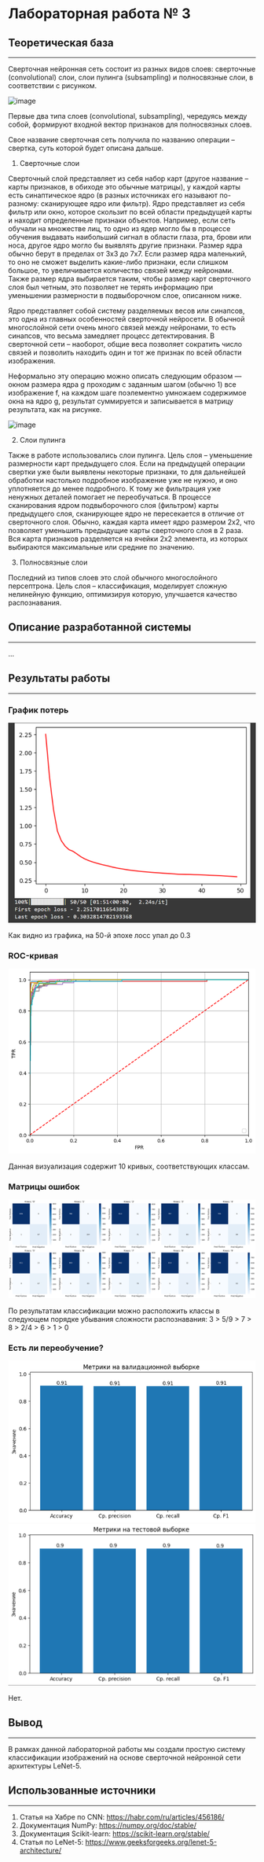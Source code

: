 # Лабораторная работа № 3

## Теоретическая база
***

Сверточная нейронная сеть состоит из разных видов слоев: сверточные (convolutional) слои, слои пулинга (subsampling) и полносвязные слои, в соответствии с рисунком.

![image](https://github.com/user-attachments/assets/7899c043-9afc-4a19-8732-a1fb9db604a0)

Первые два типа слоев (convolutional, subsampling), чередуясь между собой, формируют входной вектор признаков для полносвязных слоев.

Свое название сверточная сеть получила по названию операции – свертка, суть которой будет описана дальше.

1. Сверточные слои

Сверточный слой представляет из себя набор карт (другое название – карты признаков, в обиходе это обычные матрицы), у каждой карты есть синаптическое ядро (в разных источниках его называют по-разному: сканирующее ядро или фильтр).
Ядро представляет из себя фильтр или окно, которое скользит по всей области предыдущей карты и находит определенные признаки объектов. Например, если сеть обучали на множестве лиц, то одно из ядер могло бы в процессе обучения выдавать наибольший сигнал в области глаза, рта, брови или носа, другое ядро могло бы выявлять другие признаки. Размер ядра обычно берут в пределах от 3х3 до 7х7. Если размер ядра маленький, то оно не сможет выделить какие-либо признаки, если слишком большое, то увеличивается количество связей между нейронами. Также размер ядра выбирается таким, чтобы размер карт сверточного слоя был четным, это позволяет не терять информацию при уменьшении размерности в подвыборочном слое, описанном ниже.

Ядро представляет собой систему разделяемых весов или синапсов, это одна из главных особенностей сверточной нейросети. В обычной многослойной сети очень много связей между нейронами, то есть синапсов, что весьма замедляет процесс детектирования. В сверточной сети – наоборот, общие веса позволяет сократить число связей и позволить находить один и тот же признак по всей области изображения.

Неформально эту операцию можно описать следующим образом — окном размера ядра g проходим с заданным шагом (обычно 1) все изображение f, на каждом шаге поэлементно умножаем содержимое окна на ядро g, результат суммируется и записывается в матрицу результата, как на рисунке.

![image](https://github.com/user-attachments/assets/9a208c76-acc4-4f51-afb3-91bd51015aaf)

2. Слои пулинга

Также в работе использовались слои пулинга. Цель слоя – уменьшение размерности карт предыдущего слоя. Если на предыдущей операции свертки уже были выявлены некоторые признаки, то для дальнейшей обработки настолько подробное изображение уже не нужно, и оно уплотняется до менее подробного. К тому же фильтрация уже ненужных деталей помогает не переобучаться.
В процессе сканирования ядром подвыборочного слоя (фильтром) карты предыдущего слоя, сканирующее ядро не пересекается в отличие от сверточного слоя. Обычно, каждая карта имеет ядро размером 2x2, что позволяет уменьшить предыдущие карты сверточного слоя в 2 раза. Вся карта признаков разделяется на ячейки 2х2 элемента, из которых выбираются максимальные или средние по значению.

3. Полносвязные слои

Последний из типов слоев это слой обычного многослойного персептрона. Цель слоя – классификация, моделирует сложную нелинейную функцию, оптимизируя которую, улучшается качество распознавания.

## Описание разработанной системы
***

...

## Результаты работы
***
### График потерь

![loss.png](./images/loss.png)

Как видно из графика, на 50-й эпохе лосс упал до 0.3

### ROC-кривая

![ROC.png](./images/ROC.png)

Данная визуализация содержит 10 кривых, соответствующих классам.

### Матрицы ошибок

![matrix.png](./images/matrix.png)

По результатам классификации можно расположить классы в следующем порядке убывания сложности распознавания:
3 > 5/9 > 7 > 8 > 2/4 > 6 > 1 > 0

### Есть ли переобучение?

![metrics1.png](./images/metrics1.png)
![metrics2.png](./images/metrics2.png)

Нет.

## Вывод
***
В рамках данной лабораторной работы мы создали простую систему классификации изображений на основе сверточной нейронной сети архитектуры LeNet-5.

## Использованные источники
***
1. Статья на Хабре по CNN: https://habr.com/ru/articles/456186/
2. Документация NumPy: https://numpy.org/doc/stable/
3. Документация Scikit-learn: https://scikit-learn.org/stable/
4. Статья по LeNet-5: https://www.geeksforgeeks.org/lenet-5-architecture/

